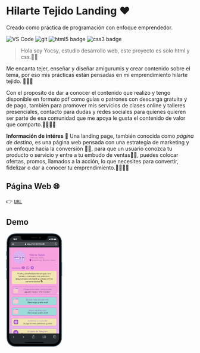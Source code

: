 # Hilarte Tejido Landing ❤
Creado como práctica de programación con enfoque emprendedor.
<p>
<img
  alt="VS Code"
  src="https://img.shields.io/static/v1?style=flat-square&message=VS+Code&color=007ACC&logo=Visual+Studio+Code&logoColor=FFFFFF&label="
/>
<img
  alt="git"
  src="https://img.shields.io/badge/-Git-F05032?&style=flat-square&logo=git&logoColor=white"
/>
<img
  alt="html5 badge"
  src="https://img.shields.io/badge/HTML5-E34F26?style=flat-square&logo=css3&logoColor=white"
/>
<img
  alt="css3 badge"
  src="https://img.shields.io/badge/CSS3-1572B6?style=flat-square&logo=css3&logoColor=white"
/>
</p>

>Hola soy Yocsy, estudio desarrollo web, este proyecto es solo html y css.🥰🤗

Me encanta tejer, enseñar y diseñar amigurumis y crear contenido sobre el tema, por eso mis prácticas están pensadas en mi emprendimiento hilarte tejido. 🙋🏽‍♀️

Con el proposito de dar a conocer el contenido que realizo y tengo disponible en formato pdf  como guías o patrones con descarga gratuita y de pago, también para promover mis servicios de clases online y talleres presenciales, contacto para dudas y redes sociales para quienes quieren ser parte de esa comunidad que me apoya le gusta el contenido de valor que comparto.🧶🙇🏽‍♀️

**Información de intéres** 👀
Una landing page, también conocida como *página de destino*, es una página web pensada con una estrategía de marketing y un enfoque hacia la conversión 🤳🏽, para que un usuario conozca tu producto o servicio y  entre a tu embudo de ventas🤝🏽, puedes colocar ofertas, promos, llamados a la acción, lo que necesites para convertir, fidelizar o dar a conocer tu emprendimiento.🙌🏽✌🏽


## Página Web   🌐
👉 [`URL`](https://yocselys.github.io/hilarte_landing/)
## Demo
<img width="150" src="./src/img/mobile.png"/>


